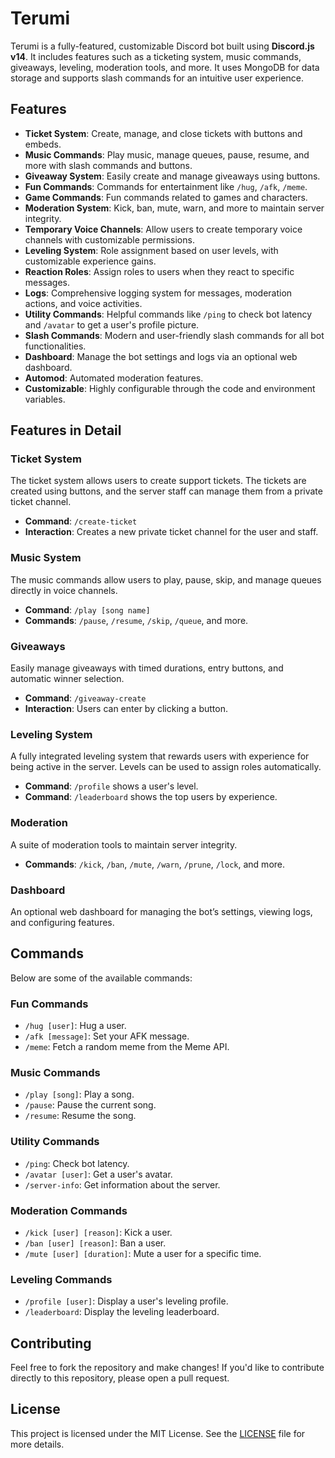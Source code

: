 # Terumi

Terumi is a fully-featured, customizable Discord bot built using **Discord.js v14**. It includes features such as a ticketing system, music commands, giveaways, leveling, moderation tools, and more. It uses MongoDB for data storage and supports slash commands for an intuitive user experience.

## Features

- **Ticket System**: Create, manage, and close tickets with buttons and embeds.
- **Music Commands**: Play music, manage queues, pause, resume, and more with slash commands and buttons.
- **Giveaway System**: Easily create and manage giveaways using buttons.
- **Fun Commands**: Commands for entertainment like `/hug`, `/afk`, `/meme`.
- **Game Commands**: Fun commands related to games and characters.
- **Moderation System**: Kick, ban, mute, warn, and more to maintain server integrity.
- **Temporary Voice Channels**: Allow users to create temporary voice channels with customizable permissions.
- **Leveling System**: Role assignment based on user levels, with customizable experience gains.
- **Reaction Roles**: Assign roles to users when they react to specific messages.
- **Logs**: Comprehensive logging system for messages, moderation actions, and voice activities.
- **Utility Commands**: Helpful commands like `/ping` to check bot latency and `/avatar` to get a user's profile picture.
- **Slash Commands**: Modern and user-friendly slash commands for all bot functionalities.
- **Dashboard**: Manage the bot settings and logs via an optional web dashboard.
- **Automod**: Automated moderation features.
- **Customizable**: Highly configurable through the code and environment variables.

## Features in Detail

### Ticket System

The ticket system allows users to create support tickets. The tickets are created using buttons, and the server staff can manage them from a private ticket channel.

- **Command**: `/create-ticket`
- **Interaction**: Creates a new private ticket channel for the user and staff.

### Music System

The music commands allow users to play, pause, skip, and manage queues directly in voice channels.

- **Command**: `/play [song name]`
- **Commands**: `/pause`, `/resume`, `/skip`, `/queue`, and more.

### Giveaways

Easily manage giveaways with timed durations, entry buttons, and automatic winner selection.

- **Command**: `/giveaway-create`
- **Interaction**: Users can enter by clicking a button.

### Leveling System

A fully integrated leveling system that rewards users with experience for being active in the server. Levels can be used to assign roles automatically.

- **Command**: `/profile` shows a user's level.
- **Command**: `/leaderboard` shows the top users by experience.

### Moderation

A suite of moderation tools to maintain server integrity.

- **Commands**: `/kick`, `/ban`, `/mute`, `/warn`, `/prune`, `/lock`, and more.

### Dashboard

An optional web dashboard for managing the bot’s settings, viewing logs, and configuring features.

## Commands

Below are some of the available commands:

### Fun Commands

- `/hug [user]`: Hug a user.
- `/afk [message]`: Set your AFK message.
- `/meme`: Fetch a random meme from the Meme API.

### Music Commands

- `/play [song]`: Play a song.
- `/pause`: Pause the current song.
- `/resume`: Resume the song.

### Utility Commands

- `/ping`: Check bot latency.
- `/avatar [user]`: Get a user's avatar.
- `/server-info`: Get information about the server.

### Moderation Commands

- `/kick [user] [reason]`: Kick a user.
- `/ban [user] [reason]`: Ban a user.
- `/mute [user] [duration]`: Mute a user for a specific time.

### Leveling Commands

- `/profile [user]`: Display a user's leveling profile.
- `/leaderboard`: Display the leveling leaderboard.

## Contributing

Feel free to fork the repository and make changes! If you'd like to contribute directly to this repository, please open a pull request.

## License

This project is licensed under the MIT License. See the [LICENSE](LICENSE) file for more details.
